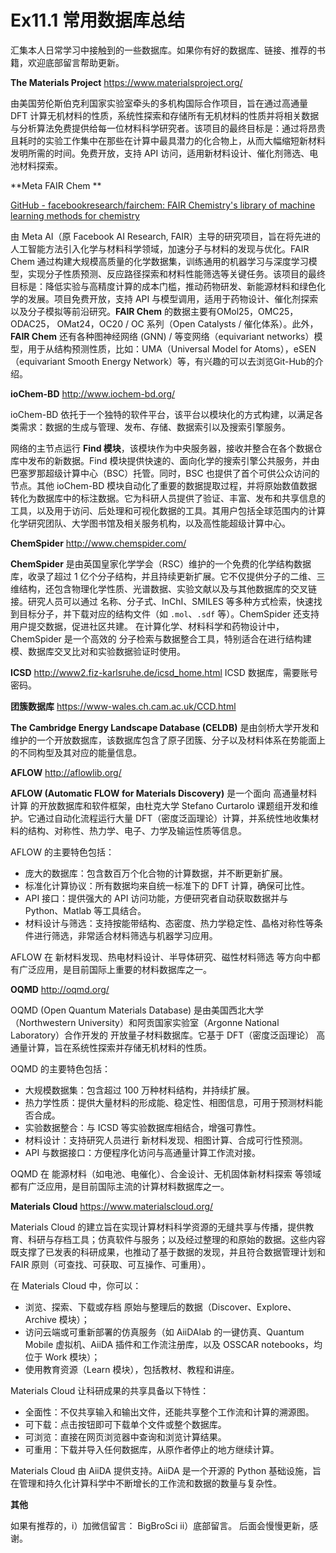 # Ex11.1 常用数据库总结

汇集本人日常学习中接触到的一些数据库。如果你有好的数据库、链接、推荐的书籍，欢迎底部留言帮助更新。

**The Materials Project**
https://www.materialsproject.org/

由美国劳伦斯伯克利国家实验室牵头的多机构国际合作项目，旨在通过高通量 DFT 计算无机材料的性质，系统性探索和存储所有无机材料的性质并将相关数据与分析算法免费提供给每一位材料科学研究者。该项目的最终目标是：通过将昂贵且耗时的实验工作集中在那些在计算中最具潜力的化合物上，从而大幅缩短新材料发明所需的时间。免费开放，支持 API 访问，适用新材料设计、催化剂筛选、电池材料探索。



**Meta FAIR Chem **

[GitHub - facebookresearch/fairchem: FAIR Chemistry's library of machine learning methods for chemistry](https://github.com/facebookresearch/fairchem)

由 Meta AI（原 Facebook AI Research, FAIR）主导的研究项目，旨在将先进的人工智能方法引入化学与材料科学领域，加速分子与材料的发现与优化。FAIR Chem 通过构建大规模高质量的化学数据集，训练通用的机器学习与深度学习模型，实现分子性质预测、反应路径探索和材料性能筛选等关键任务。该项目的最终目标是：降低实验与高精度计算的成本门槛，推动药物研发、新能源材料和绿色化学的发展。项目免费开放，支持 API 与模型调用，适用于药物设计、催化剂探索以及分子模拟等前沿研究。**FAIR Chem** 的数据主要有OMol25，OMC25，ODAC25， OMat24，OC20 / OC 系列（Open Catalysts / 催化体系）。此外，**FAIR Chem** 还有各种图神经网络 (GNN) / 等变网络（equivariant networks）模型，用于从结构预测性质，比如：UMA（Universal Model for Atoms），eSEN（equivariant Smooth Energy Network）等，有兴趣的可以去浏览Git-Hub的介绍。



**ioChem-BD**
http://www.iochem-bd.org/

ioChem-BD 依托于一个独特的软件平台，该平台以模块化的方式构建，以满足各类需求：数据的生成与管理、发布、存储、数据索引以及搜索引擎服务。

网络的主节点运行 **Find 模块**，该模块作为中央服务器，接收并整合在各个数据仓库中发布的新数据。Find 模块提供快速的、面向化学的搜索引擎公共服务，并由巴塞罗那超级计算中心（BSC）托管。同时，BSC 也提供了首个可供公众访问的节点。其他 ioChem-BD 模块自动化了重要的数据提取过程，并将原始数值数据转化为数据库中的标注数据。它为科研人员提供了验证、丰富、发布和共享信息的工具，以及用于访问、后处理和可视化数据的工具。其用户包括全球范围内的计算化学研究团队、大学图书馆及相关服务机构，以及高性能超级计算中心。



**ChemSpider**
http://www.chemspider.com/

**ChemSpider** 是由英国皇家化学学会（RSC）维护的一个免费的化学结构数据库，收录了超过 1 亿个分子结构，并且持续更新扩展。它不仅提供分子的二维、三维结构，还包含物理化学性质、光谱数据、实验文献以及与其他数据库的交叉链接。研究人员可以通过 名称、分子式、InChI、SMILES 等多种方式检索，快速找到目标分子，并下载对应的结构文件（如 `.mol`、`.sdf` 等）。ChemSpider 还支持用户提交数据，促进社区共建。 在计算化学、材料科学和药物设计中，ChemSpider 是一个高效的 分子检索与数据整合工具，特别适合在进行结构建模、数据库交叉比对和实验数据验证时使用。



**ICSD**
http://www2.fiz-karlsruhe.de/icsd_home.html
ICSD 数据库，需要账号密码。



**团簇数据库**
https://www-wales.ch.cam.ac.uk/CCD.html 

**The Cambridge Energy Landscape Database (CELDB)** 是由剑桥大学开发和维护的一个开放数据库，该数据库包含了原子团簇、分子以及材料体系在势能面上的不同构型及其对应的能量信息。



**AFLOW**
http://aflowlib.org/

**AFLOW (Automatic FLOW for Materials Discovery)** 是一个面向 高通量材料计算 的开放数据库和软件框架，由杜克大学 Stefano Curtarolo 课题组开发和维护。它通过自动化流程运行大量 DFT（密度泛函理论）计算，并系统性地收集材料的结构、对称性、热力学、电子、力学及输运性质等信息。

AFLOW 的主要特色包括：

- 庞大的数据库：包含数百万个化合物的计算数据，并不断更新扩展。
- 标准化计算协议：所有数据均来自统一标准下的 DFT 计算，确保可比性。
- API 接口：提供强大的 API 访问功能，方便研究者自动获取数据并与 Python、Matlab 等工具结合。
- 材料设计与筛选：支持按能带结构、态密度、热力学稳定性、晶格对称性等条件进行筛选，非常适合材料筛选与机器学习应用。

AFLOW 在 新材料发现、热电材料设计、半导体研究、磁性材料筛选 等方向中都有广泛应用，是目前国际上重要的材料数据库之一。



**OQMD**
http://oqmd.org/

OQMD (Open Quantum Materials Database) 是由美国西北大学（Northwestern University）和阿贡国家实验室（Argonne National Laboratory）合作开发的 开放量子材料数据库。它基于 DFT（密度泛函理论） 高通量计算，旨在系统性探索并存储无机材料的性质。

OQMD 的主要特色包括：

- 大规模数据集：包含超过 100 万种材料结构，并持续扩展。
- 热力学性质：提供大量材料的形成能、稳定性、相图信息，可用于预测材料能否合成。
- 实验数据整合：与 ICSD 等实验数据库相结合，增强可靠性。
- 材料设计：支持研究人员进行 新材料发现、相图计算、合成可行性预测。
- API 与数据接口：方便程序化访问与高通量计算工作流对接。

OQMD 在 能源材料（如电池、电催化）、合金设计、无机固体新材料探索 等领域都有广泛应用，是目前国际主流的计算材料数据库之一。



**Materials Cloud**
https://www.materialscloud.org/

Materials Cloud 的建立旨在实现计算材料科学资源的无缝共享与传播，提供教育、科研与存档工具；仿真软件与服务；以及经过整理的和原始的数据。这些内容既支撑了已发表的科研成果，也推动了基于数据的发现，并且符合数据管理计划和 FAIR 原则（可查找、可获取、可互操作、可重用）。

在 Materials Cloud 中，你可以：

- 浏览、探索、下载或存档 原始与整理后的数据（Discover、Explore、Archive 模块）；
- 访问云端或可重新部署的仿真服务（如 AiiDAlab 的一键仿真、Quantum Mobile 虚拟机、AiiDA 插件和工作流注册库，以及 OSSCAR notebooks，均位于 Work 模块）；
- 使用教育资源（Learn 模块），包括教材、教程和讲座。

Materials Cloud 让科研成果的共享具备以下特性：

- 全面性：不仅共享输入和输出文件，还能共享整个工作流和计算的溯源图。
- 可下载：点击按钮即可下载单个文件或整个数据库。
- 可浏览：直接在网页浏览器中查询和浏览计算结果。
- 可重用：下载并导入任何数据库，从原作者停止的地方继续计算。

Materials Cloud 由 AiiDA 提供支持。AiiDA 是一个开源的 Python 基础设施，旨在管理和持久化计算科学中不断增长的工作流和数据的数量与复杂性。



**其他**

如果有推荐的，i）加微信留言： BigBroSci  ii）底部留言。 后面会慢慢更新，感谢。

